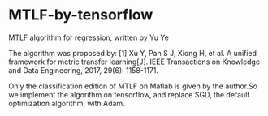 # MTLF-by-tensorflow
MTLF algorithm for regression, written by Yu Ye

The algorithm was proposed by:
[1] Xu Y, Pan S J, Xiong H, et al. A unified framework for metric transfer learning[J].
    IEEE Transactions on Knowledge and Data Engineering, 2017, 29(6): 1158-1171.
    
Only the classification edition of MTLF on Matlab is given by the author.So we implement 
the algorithm on tensorflow, and replace SGD, the default optimization algorithm, with Adam.
